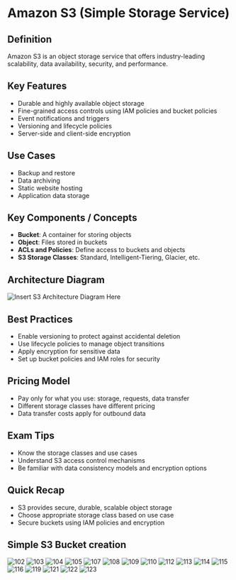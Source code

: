 
# Amazon S3 (Simple Storage Service)

## Definition
Amazon S3 is an object storage service that offers industry-leading scalability, data availability, security, and performance.

## Key Features
- Durable and highly available object storage  
- Fine-grained access controls using IAM policies and bucket policies  
- Event notifications and triggers  
- Versioning and lifecycle policies  
- Server-side and client-side encryption  

## Use Cases
- Backup and restore  
- Data archiving  
- Static website hosting  
- Application data storage  

## Key Components / Concepts
- **Bucket**: A container for storing objects  
- **Object**: Files stored in buckets  
- **ACLs and Policies**: Define access to buckets and objects  
- **S3 Storage Classes**: Standard, Intelligent-Tiering, Glacier, etc.  

## Architecture Diagram
![Insert S3 Architecture Diagram Here](#)

## Best Practices
- Enable versioning to protect against accidental deletion  
- Use lifecycle policies to manage object transitions  
- Apply encryption for sensitive data  
- Set up bucket policies and IAM roles for security  

## Pricing Model
- Pay only for what you use: storage, requests, data transfer  
- Different storage classes have different pricing  
- Data transfer costs apply for outbound data  

## Exam Tips
- Know the storage classes and use cases  
- Understand S3 access control mechanisms  
- Be familiar with data consistency models and encryption options  

## Quick Recap
- S3 provides secure, durable, scalable object storage  
- Choose appropriate storage class based on use case  
- Secure buckets using IAM policies and encryption


## Simple S3 Bucket creation 

![102](https://github.com/user-attachments/assets/ced077c7-0363-4af8-8a01-160ed7cf75c3)
![103](https://github.com/user-attachments/assets/c307f20e-1de0-4232-b828-f17a20e07485)
![104](https://github.com/user-attachments/assets/3d9f85b7-e381-4d04-a22d-63860117721d)
![105](https://github.com/user-attachments/assets/8bca7465-141f-4ff6-9c23-5c7efb40bb63)
![107](https://github.com/user-attachments/assets/98c7803c-e36c-4be4-b11f-5b4b055cbb26)
![108](https://github.com/user-attachments/assets/322d1a99-0a19-4615-9ab7-37e02a3ce85d)
![109](https://github.com/user-attachments/assets/9a327599-e639-4cee-a452-91a15e63fc03)
![110](https://github.com/user-attachments/assets/f3fac5be-a514-4e27-856a-37aa18074618)
![112](https://github.com/user-attachments/assets/e9458f1d-062e-4cdd-b415-763e22021996)
![113](https://github.com/user-attachments/assets/7c410ac7-1e7c-4e9d-99f8-8b5595083ba5)
![114](https://github.com/user-attachments/assets/7dac783e-326c-4dbd-b592-95968d2a0e83)
![115](https://github.com/user-attachments/assets/37466f0f-8fa9-4af5-be6d-50706ed1d019)
![116](https://github.com/user-attachments/assets/63da62d3-fa31-4b5d-8fb9-494cd4554382)
![119](https://github.com/user-attachments/assets/1fa69f46-cd1c-40cc-afa8-984ccac0aba2)
![121](https://github.com/user-attachments/assets/a4893fe2-4d2f-4883-b4d8-98de69eb908d)
![122](https://github.com/user-attachments/assets/74eeb6ce-d29a-4dc8-aa75-017ec4079e2a)
![123](https://github.com/user-attachments/assets/7ca82ca8-f555-42bd-82cd-90b25fb90e1a)




